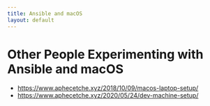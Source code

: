 ```yaml
---
title: Ansible and macOS
layout: default
---
```

# Other People Experimenting with Ansible and macOS

* https://www.aphecetche.xyz/2018/10/09/macos-laptop-setup/
* https://www.aphecetche.xyz/2020/05/24/dev-machine-setup/